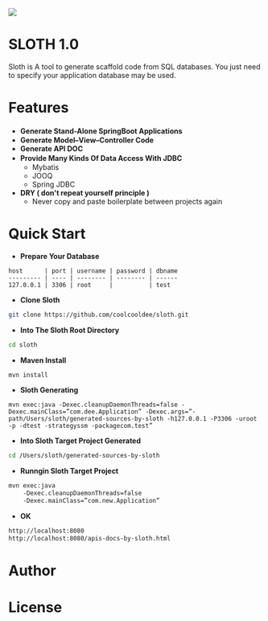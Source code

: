 ![](https://raw.githubusercontent.com/coolcooldee/sloth/master/src/main/resources/static/images/logo.png)

SLOTH 1.0
=========
Sloth is A tool to generate scaffold code from SQL databases.
You just need to specify your application database may be used.

Features
========
- __Generate Stand-Alone SpringBoot Applications__　
- __Generate Model–View–Controller Code__
- __Generate API DOC__
- __Provide Many Kinds Of Data Access With JDBC__　
    * Mybatis
    * JOOQ
    * Spring JDBC
- __DRY ( don't repeat yourself principle )__
    * Never copy and paste boilerplate between projects again

Quick Start
===========
- __Prepare Your Database__
```
host      | port | username | password | dbname 
--------- | ---- | -------- | -------- | ------ 
127.0.0.1 | 3306 | root     |          | test    
```
- __Clone Sloth__
```bash
git clone https://github.com/coolcooldee/sloth.git
```
- __Into The Sloth Root Directory__
```bash
cd sloth
```
- __Maven Install__
```bash
mvn install
```
- __Sloth Generating__
```
mvn exec:java -Dexec.cleanupDaemonThreads=false -Dexec.mainClass=”com.dee.Application” -Dexec.args=”-path/Users/sloth/generated-sources-by-sloth -h127.0.0.1 -P3306 -uroot -p -dtest -strategyssm -packagecom.test”
```

- __Into Sloth Target Project Generated__
```bash
cd /Users/sloth/generated-sources-by-sloth
```

- __Runngin Sloth Target Project__
```bash
mvn exec:java
    -Dexec.cleanupDaemonThreads=false
    -Dexec.mainClass=”com.new.Application”
```
- __OK__
```bash
http://localhost:8080
http://localhost:8080/apis-docs-by-sloth.html
```


Author
======

License
=======





